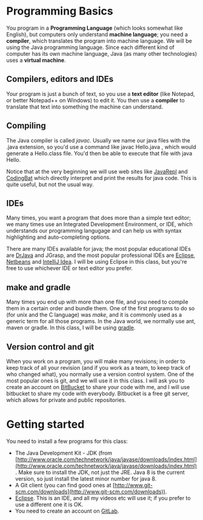 Programming Basics
===

You program in a **Programming Language** (which looks somewhat like English), but computers only understand **machine language**; you need a **compiler**, which translates the program into machine language. We will be using the Java programming language. Since each different kind of computer has its own machine language, Java (as many other technologies) uses a **virtual machine**. 

## Compilers, editors and IDEs

Your program is just a bunch of text, so you use a **text editor** (like Notepad, or better Notepad++ on Windows) to edit it. You then use a **compiler** to translate that text into something the machine can understand.


## Compiling

The Java compiler is called *javac*. Usually we name our java files with the .java extension, so you'd use a command like javac Hello.java , which would generate a Hello.class file. You'd then be able to execute that file with java Hello.

Notice that at the very beginning we will use web sites like [JavaRepl](http://www.javarepl.com) and [CodingBat](http://codingbat.com) which directly interpret and print the results for java code. This is quite useful, but not the usual way.

## IDEs
Many times, you want a program that does more than a simple text editor; we many times use an Integrated Development Environment, or IDE, which understands our programming langugage and can help us with syntax highlighting and auto-completing options.

There are many IDEs available for java; the most popular educational IDEs are [DrJava](http://drjava.org) and JGrasp, and the most popular professional IDEs are [Eclipse](http://www.eclipse.org), [Netbeans](https://netbeans.org/) and [IntelliJ Idea](https://www.jetbrains.com/idea/). I will be using Eclipse in this class, but you're free to use whichever IDE or text editor you prefer.

## make and gradle
Many times you end up with more than one file, and you need to compile them in a certain order and bundle them. One of the first programs to do so (for unix and the C language) was *make*, and it is commonly used as a generic term for all those programs. In the Java world, we normally use ant, maven or gradle. In this class, I will be using [gradle](http://gradle.org).

## Version control and git

When you work on a program, you will make many revisions; in order to keep track of all your revision (and if you work as a team, to keep track of who changed what), you normally use a version control system. One of the most popular ones is git, and we will use it in this class. I will ask you to create an account on [BitBucket](http://bitbucket.org) to share your code with me, and I will use bitbucket to share my code with everybody. Bitbucket is a free git server, which allows for private and public repositories.

# Getting started

You need to install a few programs for this class:
* The Java Development Kit - JDK (from [http://www.oracle.com/technetwork/java/javase/downloads/index.html](http://www.oracle.com/technetwork/java/javase/downloads/index.html). Make sure to install the JDK, not just the JRE. Java 8 is the current version, so just install the latest minor number for java 8.
* A Git client (you can find good ones at [http://www.git-scm.com/downloads](http://www.git-scm.com/downloads)).
* [Eclipse](http://www.eclipse.org/). This is an IDE, and all my videos etc will use it; if you prefer to use a different one it is OK.
* You need to create an account on [GitLab](http://gitlab.com).

    
